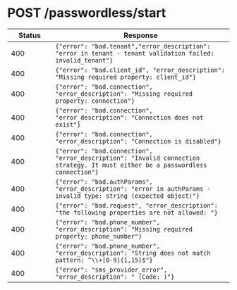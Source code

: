 # POST /passwordless/start

<table class="table">
    <thead>
      <tr>
        <th width="20%">Status</th>
        <th width="80%">Response</th>
      </tr>
    <thead>
    <tbody>
      <tr>
        <td><span class="badge badge-danger">400</span></td>
        <td><code>{"error": "bad.tenant","error_description": "error in tenant - tenant validation failed: invalid_tenant"}</code></td>
      </tr>
      <tr>
        <td><span class="badge badge-danger">400</span></td>
        <td><code>{"error": "bad.client_id", "error_description": "Missing required property: client_id"}</code></td>
      </tr>
      <tr>
        <td><span class="badge badge-danger">400</span></td>
        <td><code>{"error": "bad.connection", "error_description": "Missing required property: connection"}</code></td>
      </tr>
      <tr>
        <td><span class="badge badge-danger">400</span></td>
        <td><code>{"error": "bad.connection", "error_description": "Connection does not exist"}</code></td>
      </tr>
      <tr>
        <td><span class="badge badge-danger">400</span></td>
        <td><code>{"error": "bad.connection", "error_description": "Connection is disabled"}</code></td>
      </tr>
      <tr>
        <td><span class="badge badge-danger">400</span></td>
        <td><code>{"error": "bad.connection", "error_description": "Invalid connection strategy. It must either be a passwordless connection"}</code></td>
      </tr>
      <tr>
        <td><span class="badge badge-danger">400</span></td>
        <td><code>{"error": "bad.authParams", "error_description": "error in authParams - invalid type: string (expected object)"}</code></td>
      </tr>
      <tr>
        <td><span class="badge badge-danger">400</span></td>
        <td><code>{"error": "bad.request", "error_description": "the following properties are not allowed: <INVALID_PARAMETER_VALUE>"}</code></td>
      </tr>
      <tr>
        <td><span class="badge badge-danger">400</span></td>
        <td><code>{"error": "bad.phone_number", "error_description": "Missing required property: phone_number"}</code></td>
      </tr>
      <tr>
        <td><span class="badge badge-danger">400</span></td>
        <td><code>{"error": "bad.phone_number", "error_description": "String does not match pattern: ^\\+[0-9]{1,15}$"}</code></td>
      </tr>
      <tr>
        <td><span class="badge badge-danger">400</span></td>
        <td><code>{"error": "sms_provider_error", "error_description": "<SPECIFIC_PROVIDER_MESSAGE> (Code: <SPECIFIC_PROVIDER_CODE>)"}</code></td>
      </tr>
    </tbody>
  </table>